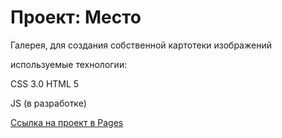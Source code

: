 # Проект: Место

Галерея, для создания собственной картотеки изображений 

используемые технологии:

CSS 3.0
HTML 5

JS (в разработке)


[Ссылка на проект в Pages](https://phizick.github.io/mesto-project/)



